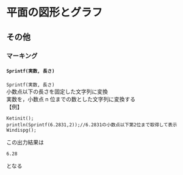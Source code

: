 # 平面の図形とグラフ  
## その他  
### マーキング  
#### `Sprintf(実数, 長さ)`  
`Sprintf(実数, 長さ)`  
小数点以下の長さを固定した文字列に変換  
実数を，小数点 n 位までの数とした文字列に変換する  
【例】  
```  
Ketinit();  
println(Sprintf(6.2831,2));//6.2831の小数点以下第2位まで取得して表示  
Windispg();  
```  
  
この出力結果は  
```  
6.28  
```  
となる
